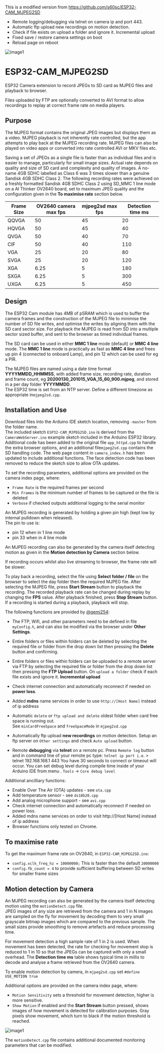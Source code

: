 This is a modified version from https://github.com/s60sc/ESP32-CAM_MJPEG2SD

* Remote logging/debugging via telnet on camera ip and port 443.
* Automatic ftp upload new recordings on motion detection.
* Check if file exists on upload a folder and ignore it. Incremental  upload
* Fixed save / restore camera settings on boot
* Reload page on reboot

![image1](extras/screenshot.png)
# ESP32-CAM_MJPEG2SD
ESP32 Camera extension to record JPEGs to SD card as MJPEG files and playback to browser. 

Files uploaded by FTP are optionally converted to AVI format to allow recordings to replay at correct frame rate on media players.

## Purpose
The MJPEG format contains the original JPEG images but displays them as a video. MJPEG playback is not inherently rate controlled, but the app attempts to play back at the MJPEG recording rate. MJPEG files can also be played on video apps or converted into rate controlled AVI or MKV files etc.

Saving a set of JPEGs as a single file is faster than as individual files and is easier to manage, particularly for small image sizes. Actual rate depends on quality and size of SD card and complexity and quality of images. A no-name 4GB SDHC labelled as Class 6 was 3 times slower than a genuine Sandisk 4GB SDHC Class 2. The following recording rates were achieved on a freshly formatted Sandisk 4GB SDHC Class 2 using SD_MMC 1 line mode on a AI Thinker OV2640 board, set to maximum JPEG quality and the configuration given in the __To maximise rate__ section below.

Frame Size | OV2640 camera max fps | mjpeg2sd max fps | Detection time ms
------------ | ------------- | ------------- | -------------
QQVGA | 50 | 45 |  20
HQVGA | 50 | 45 |  40
QVGA | 50 | 40 |  70
CIF | 50 | 40 | 110
VGA | 25 | 20 |  80
SVGA | 25 | 20 | 120
XGA | 6.25 | 5 | 180
SXGA | 6.25 | 5 | 300
UXGA | 6.25 | 5 | 450

## Design

The ESP32 Cam module has 4MB of pSRAM which is used to buffer the camera frames and the construction of the MJPEG file to minimise the number of SD file writes, and optimise the writes by aligning them with the SD card sector size. For playback the MJPEG is read from SD into a multiple sector sized buffer, and sent to the browser as timed individual frames.

The SD card can be used in either __MMC 1 line__ mode (default) or __MMC 4 line__ mode. The __MMC 1 line__ mode is practically as fast as __MMC 4 line__ and frees up pin 4 (connected to onboard Lamp), and pin 12 which can be used for eg a PIR.  

The MJPEG files are named using a date time format __YYYYMMDD_HHMMSS__, with added frame size, recording rate, duration and frame count, eg __20200130_201015_VGA_15_60_900.mjpeg__, and stored in a per day folder __YYYYMMDD__.  
The ESP32 time is set from an NTP server. Define a different timezone as appropriate in`mjpeg2sd.cpp`.


## Installation and Use

Download files into the Arduino IDE sketch location, removing `-master` from the folder name.  
The included sketch `ESP32-CAM_MJPEG2SD.ino` is derived from the `CameraWebServer.ino` example sketch included in the Arduino ESP32 library. 
Additional code has been added to the original file `app_httpd.cpp` to handle the extra browser options, and an additional file`mjpeg2sd.cpp` contains the SD handling code. The web page content in `camera_index.h` has been updated to include additional functions. 
The face detection code has been removed to reduce the sketch size to allow OTA updates.

To set the recording parameters, additional options are provided on the camera index page, where:
* `Frame Rate` is the required frames per second
* `Min Frames` is the minimum number of frames to be captured or the file is deleted
* `Verbose` if checked outputs additional logging to the serial monitor

An MJPEG recording is generated by holding a given pin high (kept low by internal pulldown when released).  
The pin to use is:
* pin 12 when in 1 line mode
* pin 33 when in 4 line mode

An MJPEG recording can also be generated by the camera itself detecting motion as given in the __Motion detection by Camera__ section below.

If recording occurs whilst also live streaming to browser, the frame rate will be slower. 

To play back a recording, select the file using __Select folder / file__ on the browser to select the day folder then the required MJPEG file.
After selecting the MJPEG file, press __Start Stream__ button to playback the recording. 
The recorded playback rate can be changed during replay by changing the __FPS__ value. 
After playback finished, press __Stop Stream__ button. 
If a recording is started during a playback, playback will stop.

The following functions are provided by [@gemi254](https://github.com/gemi254):

* The FTP, Wifi, and other parameters need to be defined in file `myConfig.h`, and can also be modified via the browser under __Other Settings__.

* Entire folders or files within folders can be deleted by selecting the required file or folder from the drop down list then pressing the __Delete__ button and confirming.

* Entire folders or files within folders can be uploaded to a remote server via FTP by selecting the required file or folder from the drop down list then pressing the __FTP Upload__ button.
  On `upload a folder` check if each file exists and ignore it. __Incremental upload__

* Check internet connection and automatically reconnect if needed on __power loss__.

* Added __mdns__ name services in order to use `http://[Host Name]` instead of ip address

* Automatic `delete` or `ftp upload and delete` oldest folder when card free space is running out.  
  See `minCardFreeSpace` and `freeSpaceMode` in `mjpeg2sd.cpp`

* Automatically ftp upload __new recordings__ on motion detection. Setup an ftp server on `Other settings` and check `Auto upload` button.

* Remote __debugging__ via __telnet__ on a remote pc. Press `Remote log` button and in command line of your remote pc type: `telnet ip port i.e`. > telnet 192.168.168.1 443
  You have 30 seconds to connect or timeout will occur. You can set debug level during compile time inside of your Arduino IDE from menu . `Tools` -> `Core debug level`

Additional ancilliary functions:
* Enable Over The Air (OTA) updates - see `ota.cpp`
* Add temperature sensor - see `ds18b20.cpp`
* Add analog microphone support - see `avi.cpp`
* Check internet connection and automatically reconnect if needed on power loss.
* Added mdns name services on order to visit http://[Host Name] instead of ip address
* Browser functions only tested on Chrome.

## To maximise rate

To get the maximum frame rate on OV2640, in `ESP32-CAM_MJPEG2SD.ino`:
* `config.xclk_freq_hz = 10000000;` This is faster than the default `20000000` 
* `config.fb_count = 4` to provide sufficient buffering between SD writes for smaller frame sizes 


## Motion detection by Camera

An MJPEG recording can also be generated by the camera itself detecting motion using the `motionDetect.cpp` file.  
JPEG images of any size are retrieved from the camera and 1 in N images are sampled on the fly for movement by decoding them to very small grayscale bitmap images which are compared to the previous sample. The small sizes provide smoothing to remove artefacts and reduce processing time.

For movement detection a high sample rate of 1 in 2 is used. When movement has been detected, the rate for checking for movement stop is reduced to 1 in 10 so that the JPEGs can be captured with only a small overhead. The __Detection time ms__ table shows typical time in millis to decode and analyse a frame retrieved from the OV2640 camera.

To enable motion detection by camera, in `mjpeg2sd.cpp` set `#define USE_MOTION true`

Additional options are provided on the camera index page, where:
* `Motion Sensitivity` sets a threshold for movement detection, higher is more sensitive.
* `Show Motion` if enabled and the __Start Stream__ button pressed, shows images of how movement is detected for calibration purposes. Gray pixels show movement, which turn to black if the motion threshold is reached.

![image1](extras/motion.png)

The `motionDetect.cpp` file contains additional documented monitoring parameters that can be modified. 
